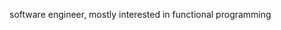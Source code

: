 <!--[![Top Langs](https://github-readme-stats.vercel.app/api/top-langs/?username=alexander-read)](https://github.com/anuraghazra/github-readme-stats)-->

software engineer, mostly interested in functional programming
